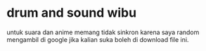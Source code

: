 # drum and sound wibu

untuk suara dan anime memang tidak sinkron karena saya random mengambil di google
jika kalian suka boleh di download file ini.
